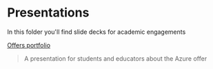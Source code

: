 # Presentations

In this folder you'll find slide decks for academic engagements

[Offers portfolio](./presentations/StudentsCloudAdvocacyPortfolio.pptx) 
> A presentation for students and educators about the Azure offer